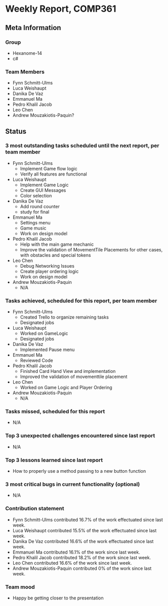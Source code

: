 # Weekly Report, COMP361

## Meta Information

### Group

 * Hexanome-14
 * c#
### Team Members

 * Fynn Schmitt-Ulms
 * Luca Weishaupt
 * Danika De Vaz
 * Emmanuel Ma
 * Pedro Khalil Jacob
 * Leo Chen
 * Andrew Mouzakiotis-Paquin?

## Status

### 3 most outstanding tasks scheduled until the next report, per team member
 * Fynn Schmitt-Ulms
   * Implement Game flow logic
   * Verify all features are functional
 * Luca Weishaupt
   * Implement Game Logic
   * Create GUI Messages
   * Color selection
 * Danika De Vaz
   * Add round counter 
   * study for final
 * Emmanuel Ma 
   * Settings menu
   * Game music
   * Work on design model
 * Pedro Khalil Jacob
   * Help with the main game mechanic
   * Improve the validation of MovementTile Placements for other cases, with obstacles and special tokens
 * Leo Chen
   * Debug Networking Issues
   * Create player ordering logic
   * Work on design model
 * Andrew Mouzakiotis-Paquin
   * N/A

### Tasks achieved, scheduled for this report, per team member

 * Fynn Schmitt-Ulms
   * Created Trello to organize remaining tasks
   * Designated jobs
 * Luca Weishaupt
   * Worked on GameLogic
   * Designated jobs
 * Danika De Vaz
   * Implemented Pause menu 
 * Emmanuel Ma 
   * Reviewed Code
 * Pedro Khalil Jacob
   * Finished Card Hand View and implementation
   * Improved the validation of movementtile placement
 * Leo Chen
   * Worked on Game Logic and Player Ordering
 * Andrew Mouzakiotis-Paquin
   * N/A

### Tasks missed, scheduled for this report

 * N/A

### Top 3 unexpected challenges encountered since last report

 * N/A

### Top 3 lessons learned since last report

 * How to properly use a method passing to a new button function

### 3 most critical bugs in current functionality (optional)

 * N/A

### Contribution statement

 * Fynn Schmitt-Ulms contributed 16.7% of the work effectuated since last week.
 * Luca Weishaupt contributed 15.5% of the work effectuated since last week.
 * Danika De Vaz contributed 16.6% of the work effectuated since last week.
 * Emmanuel Ma contributed 16.1% of the work since last week.
 * Pedro Khalil Jacob contributed 18.2% of the work since last week.
 * Leo Chen contributed 16.6% of the work since last week.
 * Andrew Mouzakiotis-Paquin contributed 0% of the work since last week.

### Team mood

 * Happy be getting closer to the presentation
